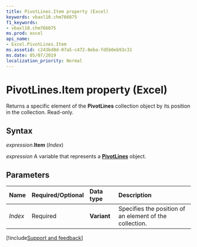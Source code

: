 ```yaml
---
title: PivotLines.Item property (Excel)
keywords: vbaxl10.chm766075
f1_keywords:
- vbaxl10.chm766075
ms.prod: excel
api_name:
- Excel.PivotLines.Item
ms.assetid: c243bd8d-07a5-c472-8eba-fd5b0eb93c31
ms.date: 05/07/2019
localization_priority: Normal
---
```



# PivotLines.Item property (Excel)

Returns a specific element of the **PivotLines** collection object by its position in the collection. Read-only.


## Syntax

_expression_.**Item** (_Index_)

_expression_ A variable that represents a **[PivotLines](Excel.PivotLines.md)** object.


## Parameters

|Name|Required/Optional|Data type|Description|
|:-----|:-----|:-----|:-----|
| _Index_|Required| **Variant**|Specifies the position of an element of the collection. |



[!include[Support and feedback](~/includes/feedback-boilerplate.md)]